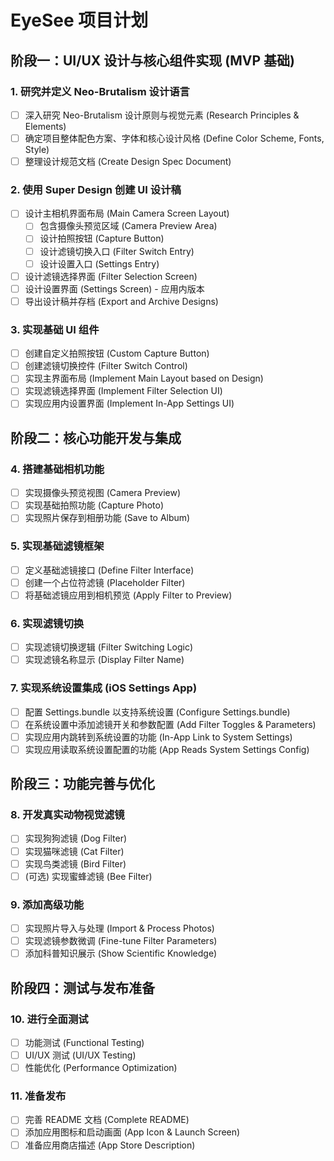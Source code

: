 # EyeSee 项目计划

## 阶段一：UI/UX 设计与核心组件实现 (MVP 基础)

### 1. 研究并定义 Neo-Brutalism 设计语言
- [ ] 深入研究 Neo-Brutalism 设计原则与视觉元素 (Research Principles & Elements)
- [ ] 确定项目整体配色方案、字体和核心设计风格 (Define Color Scheme, Fonts, Style)
- [ ] 整理设计规范文档 (Create Design Spec Document)

### 2. 使用 Super Design 创建 UI 设计稿
- [ ] 设计主相机界面布局 (Main Camera Screen Layout)
  - [ ] 包含摄像头预览区域 (Camera Preview Area)
  - [ ] 设计拍照按钮 (Capture Button)
  - [ ] 设计滤镜切换入口 (Filter Switch Entry)
  - [ ] 设计设置入口 (Settings Entry)
- [ ] 设计滤镜选择界面 (Filter Selection Screen)
- [ ] 设计设置界面 (Settings Screen) - 应用内版本
- [ ] 导出设计稿并存档 (Export and Archive Designs)

### 3. 实现基础 UI 组件
- [ ] 创建自定义拍照按钮 (Custom Capture Button)
- [ ] 创建滤镜切换控件 (Filter Switch Control)
- [ ] 实现主界面布局 (Implement Main Layout based on Design)
- [ ] 实现滤镜选择界面 (Implement Filter Selection UI)
- [ ] 实现应用内设置界面 (Implement In-App Settings UI)

## 阶段二：核心功能开发与集成

### 4. 搭建基础相机功能
- [ ] 实现摄像头预览视图 (Camera Preview)
- [ ] 实现基础拍照功能 (Capture Photo)
- [ ] 实现照片保存到相册功能 (Save to Album)

### 5. 实现基础滤镜框架
- [ ] 定义基础滤镜接口 (Define Filter Interface)
- [ ] 创建一个占位符滤镜 (Placeholder Filter)
- [ ] 将基础滤镜应用到相机预览 (Apply Filter to Preview)

### 6. 实现滤镜切换
- [ ] 实现滤镜切换逻辑 (Filter Switching Logic)
- [ ] 实现滤镜名称显示 (Display Filter Name)

### 7. 实现系统设置集成 (iOS Settings App)
- [ ] 配置 Settings.bundle 以支持系统设置 (Configure Settings.bundle)
- [ ] 在系统设置中添加滤镜开关和参数配置 (Add Filter Toggles & Parameters)
- [ ] 实现应用内跳转到系统设置的功能 (In-App Link to System Settings)
- [ ] 实现应用读取系统设置配置的功能 (App Reads System Settings Config)

## 阶段三：功能完善与优化

### 8. 开发真实动物视觉滤镜
- [ ] 实现狗狗滤镜 (Dog Filter)
- [ ] 实现猫咪滤镜 (Cat Filter)
- [ ] 实现鸟类滤镜 (Bird Filter)
- [ ] (可选) 实现蜜蜂滤镜 (Bee Filter)

### 9. 添加高级功能
- [ ] 实现照片导入与处理 (Import & Process Photos)
- [ ] 实现滤镜参数微调 (Fine-tune Filter Parameters)
- [ ] 添加科普知识展示 (Show Scientific Knowledge)

## 阶段四：测试与发布准备

### 10. 进行全面测试
- [ ] 功能测试 (Functional Testing)
- [ ] UI/UX 测试 (UI/UX Testing)
- [ ] 性能优化 (Performance Optimization)

### 11. 准备发布
- [ ] 完善 README 文档 (Complete README)
- [ ] 添加应用图标和启动画面 (App Icon & Launch Screen)
- [ ] 准备应用商店描述 (App Store Description)
